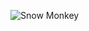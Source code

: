 ![Snow Monkey](https://media0.giphy.com/media/WCW7JbyCNmMUg/giphy.gif?cid=6c09b952uv9lnt1eylwg6112b0dzrajyzgovrfai8c73i6km&ep=v1_gifs_search&rid=giphy.gif&ct=g)
